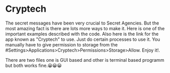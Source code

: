 # Cryptech
The secret messages have been very crucial to Secret Agencies. But the most amazing fact is there are lots more ways to make it. Here is one of the important examples described with the code. Also here is the link for the app known as "Cryptech" to use. Just do certain processes to use it. You manually have to give permission to storage from the #Settings>Applications>Cryptech>Permissions>Storage>Allow. Enjoy it!.

There are two files one is GUI based and other is terminal based programm but both works fine.😀️😀️😀️
